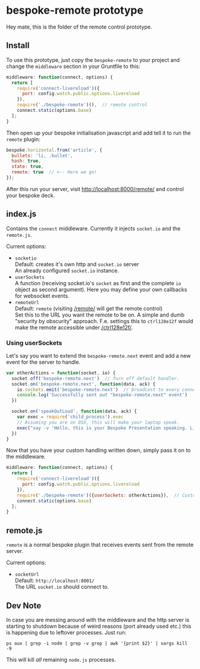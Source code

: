 # bespoke-remote prototype

Hey mate, this is the folder of the remote control prototype.

Install
-------

To use this prototype, just copy the `bespoke-remote` to your project and
change the `middleware` section in your Gruntfile to this:

```javascript
middleware: function(connect, options) {
  return [
    require('connect-livereload')({
      port: config.watch.public.options.livereload
    }),
    require('./bespoke-remote')(),  // remote control
    connect.static(options.base)
  ];
}
```

Then open up your bespoke initialisation javascript and add tell it to run the
`remote` plugin:

```javascript
bespoke.horizontal.from('article', {
  bullets: 'li, .bullet',
  hash: true,
  state: true,
  remote: true  // <-- Here we go!
});
```

After this run your server, visit [http://localhost:8000/remote/](http://localhost:8000/remote/)
and control your bespoke deck.

index.js
--------

Contains the `connect` middleware. Currently it injects `socket.io` and the `remote.js`.

Current options:

* `socketio`  
  Default: creates it's own http and `socket.io` server  
  An already configured `socket.io` instance.
* `userSockets`  
  A function (receiving socket.io's `socket` as first and the complete `io`
  object as second argument). Here you may define your own callbacks for
  websocket events.
* `remoteUrl`  
  Default: `remote` (visiting [/remote/](http://localhost:8001/remote/) will get
  the remote control)  
  Set this to the URL you want the remote to be on. A simple and dumb "security
  by obscurity" approach. F.e. settings this to `ctrl128e12f` would make the
  remote accessible under [/ctrl128e12f/](http://localhost:80001/ctrl128e12f/).

### Using userSockets ###

Let's say you want to extend the `bespoke-remote.next` event and add a new event for the
server to handle.

```javascript
var otherActions = function(socket, io) {
  socket.off('bespoke-remote.next')  // Turn off default handler.
  socket.on('bespoke-remote.next', function(data, ack) {
    io.sockets.emit('bespoke-remote.next')  // Broadcast to every connected client.
    console.log('Successfully sent out "bespoke-remote.next" event')
  })

  socket.on('speakOutLoud', function(data, ack) {
    var exec = require('child_process').exec
    // Assuming you are on OSX, this will make your laptop speak.
    exec("say -v 'Hello, this is your Bespoke Presentation speaking. Listen up!")
  })
}
```

Now that you have your custom handling written down, simply pass it on to the
middleware.

```javascript
middleware: function(connect, options) {
  return [
    require('connect-livereload')({
      port: config.watch.public.options.livereload
    }),
    require('./bespoke-remote')({userSockets: otherActions}),  // Customized remote control.
    connect.static(options.base)
  ];
}
```

remote.js
-----------

`remote` is a normal bespoke plugin that receives events sent from the remote server.

Current options:

* `socketUrl`  
  Default: `http://localhost:8001/`  
  The URL `socket.io` should connect to.

Dev Note
--------

In case you are messing around with the middleware and the http server is
starting to shutdown because of weird reasons (port already used etc.) this is
happening due to leftover processes. Just run:

```shell
ps aux | grep -i node | grep -v grep | awk '{print $2}' | xargs kill -9
```

This will kill *all* remaining `node.js` processes.
